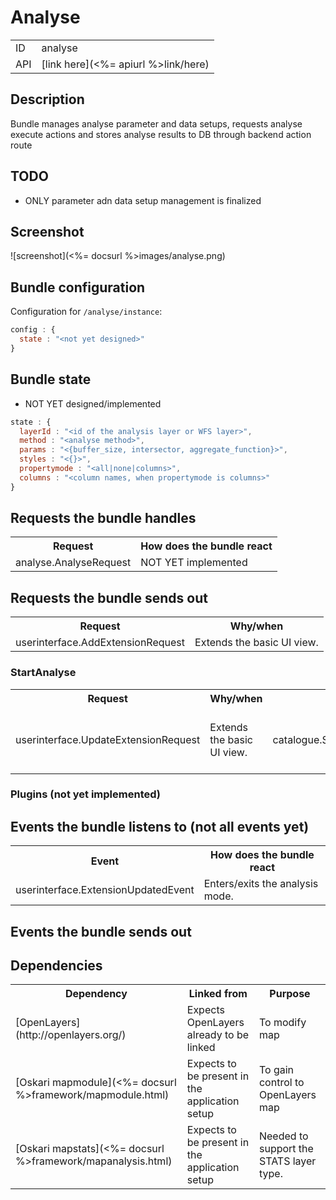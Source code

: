 # Analyse

<table>
  <tr>
    <td>ID</td><td>analyse</td>
  </tr>
  <tr>
    <td>API</td><td>[link here](<%= apiurl %>link/here)</td>
  </tr>
</table>

## Description

Bundle manages analyse parameter and data setups, requests analyse execute actions and stores analyse results to DB through backend action route


## TODO

* ONLY parameter adn data setup management is finalized 

## Screenshot

![screenshot](<%= docsurl %>images/analyse.png)

## Bundle configuration

Configuration for `/analyse/instance`:
```javascript
config : {
  state : "<not yet designed>"
}
```

## Bundle state

* NOT YET designed/implemented

```javascript
state : {
  layerId : "<id of the analysis layer or WFS layer>",
  method : "<analyse method>",
  params : "<{buffer_size, intersector, aggregate_function}>",
  styles : "<{}>",
  propertymode : "<all|none|columns>",
  columns : "<column names, when propertymode is columns>"
}
```

## Requests the bundle handles

<table>
  <tr>
    <th>Request</th><th>How does the bundle react</th>
  </tr>
  <tr>
    <td>analyse.AnalyseRequest</td><td>NOT YET implemented</td>
  </tr>
</table>

## Requests the bundle sends out

<table>
  <tr>
    <th>Request</th><th>Why/when</th>
  </tr>
  <tr>
    <td>userinterface.AddExtensionRequest</td><td>Extends the basic UI view.</td>
  </tr>
</table>

### StartAnalyse

<table>
  <tr>
    <th>Request</th><th>Why/when</th>
  </tr>
  <tr>
    <td>userinterface.UpdateExtensionRequest</td><td>Extends the basic UI view.</td>
    <td>catalogue.ShowMetadataRequest</td><td>layer metadata info request</td>
    <td>DisableMapKeyboardMovementRequest</td><td>for text input in flyout</td>
    <td>EnableMapKeyboardMovementRequest</td><td>for text input in flyout</td>
  </tr>
</table>

### Plugins (not yet implemented)



## Events the bundle listens to  (not all events yet)

<table>
  <tr>
    <th>Event</th><th>How does the bundle react</th>
  </tr>
  <tr>
    <td>userinterface.ExtensionUpdatedEvent</td>
    <td>Enters/exits the analysis mode.</td>
  </tr>
</table>



## Events the bundle sends out 

### 


## Dependencies

<table>
  <tr>
    <th>Dependency</th><th>Linked from</th><th>Purpose</th>
  </tr>
  <tr>
    <td> [OpenLayers](http://openlayers.org/) </td>
    <td> Expects OpenLayers already to be linked </td>
    <td> To modify map</td>
  </tr>
  <tr>
    <td> [Oskari mapmodule](<%= docsurl %>framework/mapmodule.html)</td>
    <td> Expects to be present in the application setup </td>
    <td> To gain control to OpenLayers map</td>
  </tr>
  <tr>
    <td> [Oskari mapstats](<%= docsurl %>framework/mapanalysis.html)</td>
    <td> Expects to be present in the application setup</td>
    <td> Needed to support the STATS layer type.</td>
  </tr>
</table>
